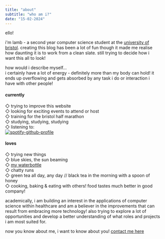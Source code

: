 ```yaml
---
title: "about"
subtitle: "who am i?"
date: "15-02-2024"
---
```


ello! 

i'm lamb - a second year computer science student at the [university of bristol](https://www.bristol.ac.uk/). creating this blog has been a lot of fun though it made me realise how daunting it is to work from a clean slate. still trying to decide how i want this all to look!     

how would i describe myself...    
i certainly have a lot of energy - definitely more than my body can hold! it ends up overflowing and gets absorbed by any task i do or interaction i have with other people!  

#### currently
◇ trying to improve this website     
◇ looking for exciting events to attend or host   
◇ training for the bristol half marathon      
◇ studying, studying, studying   
◇ listening to:   
[![spotify-github-profile](https://spotify-github-profile.vercel.app/api/view?uid=flamalamb&cover_image=true&theme=default&show_offline=false&background_color=985f3a&interchange=true&bar_color_cover=true)](https://spotify-github-profile.vercel.app/api/view?uid=flamalamb&redirect=true)

#### loves
◇ trying new things   
◇ blue skies, the sun beaming   
◇ [my waterbottle](https://cottonon.com/UK/drink-it-up-bottle/143780-199.html?dwvar_143780-199_color=143780-199&cgid=drink-bottles&originalPid=143780-199#start=62&sz=60)   
◇ chatty runs      
◇ green tea all day, any day // black tea in the morning with a spoon of honey  
◇ cooking, baking & eating with others! food tastes much better in good company!   


academically, i am building an interest in the applications of computer science within healthcare and am a believer in the improvements that can result from embracing more technology! also trying to explore a lot of opportunities and develop a better understanding of what roles and projects i am most suited for.

now you know about me, i want to know about you! [contact me here](connect)